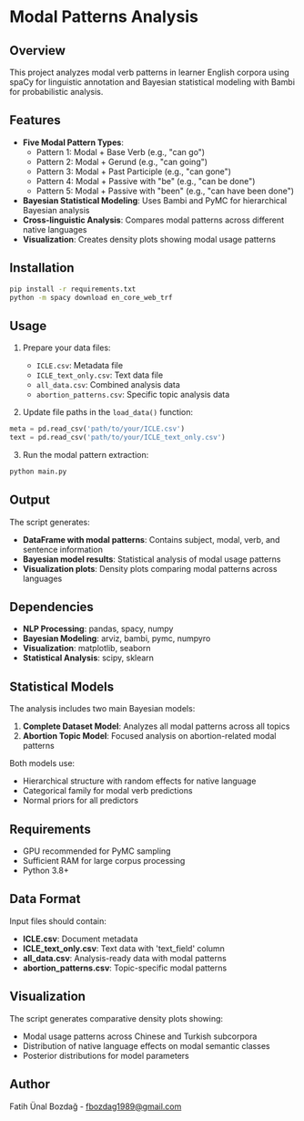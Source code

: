 # Modal Patterns Analysis

## Overview
This project analyzes modal verb patterns in learner English corpora using spaCy for linguistic annotation and Bayesian statistical modeling with Bambi for probabilistic analysis.

## Features
- **Five Modal Pattern Types**: 
  - Pattern 1: Modal + Base Verb (e.g., "can go")
  - Pattern 2: Modal + Gerund (e.g., "can going") 
  - Pattern 3: Modal + Past Participle (e.g., "can gone")
  - Pattern 4: Modal + Passive with "be" (e.g., "can be done")
  - Pattern 5: Modal + Passive with "been" (e.g., "can have been done")
- **Bayesian Statistical Modeling**: Uses Bambi and PyMC for hierarchical Bayesian analysis
- **Cross-linguistic Analysis**: Compares modal patterns across different native languages
- **Visualization**: Creates density plots showing modal usage patterns

## Installation
```bash
pip install -r requirements.txt
python -m spacy download en_core_web_trf
```

## Usage
1. Prepare your data files:
   - `ICLE.csv`: Metadata file
   - `ICLE_text_only.csv`: Text data file
   - `all_data.csv`: Combined analysis data
   - `abortion_patterns.csv`: Specific topic analysis data

2. Update file paths in the `load_data()` function:
```python
meta = pd.read_csv('path/to/your/ICLE.csv')
text = pd.read_csv('path/to/your/ICLE_text_only.csv')
```

3. Run the modal pattern extraction:
```bash
python main.py
```

## Output
The script generates:
- **DataFrame with modal patterns**: Contains subject, modal, verb, and sentence information
- **Bayesian model results**: Statistical analysis of modal usage patterns
- **Visualization plots**: Density plots comparing modal patterns across languages

## Dependencies
- **NLP Processing**: pandas, spacy, numpy
- **Bayesian Modeling**: arviz, bambi, pymc, numpyro
- **Visualization**: matplotlib, seaborn
- **Statistical Analysis**: scipy, sklearn

## Statistical Models
The analysis includes two main Bayesian models:
1. **Complete Dataset Model**: Analyzes all modal patterns across all topics
2. **Abortion Topic Model**: Focused analysis on abortion-related modal patterns

Both models use:
- Hierarchical structure with random effects for native language
- Categorical family for modal verb predictions
- Normal priors for all predictors

## Requirements
- GPU recommended for PyMC sampling
- Sufficient RAM for large corpus processing
- Python 3.8+

## Data Format
Input files should contain:
- **ICLE.csv**: Document metadata
- **ICLE_text_only.csv**: Text data with 'text_field' column
- **all_data.csv**: Analysis-ready data with modal patterns
- **abortion_patterns.csv**: Topic-specific modal patterns

## Visualization
The script generates comparative density plots showing:
- Modal usage patterns across Chinese and Turkish subcorpora
- Distribution of native language effects on modal semantic classes
- Posterior distributions for model parameters

## Author
Fatih Ünal Bozdağ - fbozdag1989@gmail.com

